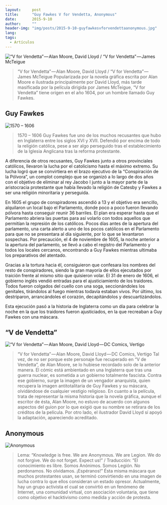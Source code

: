```yaml
---
layout:     post
title:      "Guy Fawkes V for Vendetta, Anonymous"
date:       2015-9-10 
author:     ""
header-img: "img/posts/2015-9-10-guyfawkesvforvendettaanonymous.jpg"
lang: 
tags:
  - Artículos
---
```


![“V for Vendetta” — Alan Moore, David Lloyd / “V for Vendetta” — James McTeigue]({{site.baseurl}}//img/posts/2015-9-10-guyfawkesvforvendettaanonymous0.jpg)
> “V for Vendetta” — Alan Moore, David Lloyd / “V for Vendetta” — James McTeigue
Popularizada por la novela gráfica escrita por Alan Moore e ilustrada principalmente por David Lloyd, más tarde masificada por la película dirigida por James McTeigue, “V for Vendetta” tiene origen en el año 1604, por un hombre llamado Guy Fawkes.


## Guy Fawkes
![1570 – 1606]({{site.baseurl}}/img/posts/2015-9-10-guyfawkesvforvendettaanonymous1.jpg)
> 1570 – 1606
Guy Fawkes fue uno de los muchos recusantes que hubo en Inglaterra entre los siglos XVI y XVII. Defendió por encima de todo la religión católica, pese a ser algo perseguido tras el establecimiento de la Iglesia Anglicana tras la reforma protestante.

A diferencia de otros recusantes, Guy Fawkes junto a otros provinciales católicos, llevaron la lucha por el catolicismo hasta el máximo extremo. Su lucha logró que se convirtiera en el brazo ejecutivo de la “Conspiración de la Pólvora”, un complot complejo que se organizó a lo largo de dos años con el objetivo de eliminar al rey Jacobo I junto a la mayor parte de la aristocracia protestante que había llevado la religión de Catesby y Fawkes a ser una religión minoritaria y perseguida.

En 1605 el grupo de conspiradores ascendió a 13 y el objetivo era sencillo, alquilaron un local bajo el Parlamento, donde poco a poco fueron llevando pólvora hasta conseguir reunir 36 barriles. El plan era esperar hasta que el Parlamento abriera las puertas para así volarlo con todos aquellos que permitían la represión de los católicos. Pocos días antes de la apertura del parlamento, una carta alerto a uno de los pocos católicos en el Parlamento para que no se presentara al día siguiente, por lo que se levantaron sospechas. Por precaución, el 4 de noviembre de 1605, la noche anterior a la apertura del parlamento, se llevó a cabo el registro del Parlamento y todos los locales cercanos, encontrando a Guy Fawkes mientras ultimaba los preparativos del atentado.

Gracias a la tortura hacia él, consiguieron que confesara los nombres del resto de conspiradores, siendo la gran mayoría de ellos ejecutados por traición frente al mismo sitio que quisieron volar. El 31 de enero de 1606, el gobierno inglés vendió entradas para el ajusticiamiento de los traidores. Todos fueron colgados del cuello con una soga, seccionándoles los genitales, tirándolos al fuego mientras todavía estaban vivos. Por último, los destriparon, arrancándoles el corazón, decapitándolos y descuartizándolos.

Esta ejecución pasó a la historia de Inglaterra como un día para celebrar la noche en la que los traidores fueron ajusticiados, en la que recreaban a Guy Fawkes con una máscara.


## “V de Vendetta”
![“V for Vendetta” — Alan Moore, David Lloyd — DC Comics, Vertigo]({{site.baseurl}}/img/posts/2015-9-10-guyfawkesvforvendettaanonymous2.jpg)
> “V for Vendetta” — Alan Moore, David Lloyd — DC Comics, Vertigo
Tal vez, de no ser porque este personaje fue recuperado en “V de Vendetta”, de Alan Moore, se lo hubiese recordado solo de la anterior manera.
El cómic está ambientado en una Inglaterra que tras una guerra nuclear, es sometida a un gobierno totalmente fascista. Contra ese gobierno, surge la imagen de un vengador anarquista, quien recupera la imagen antitotalitaria de Guy Fawkes y su máscara, olvidándose de cualquier vestigio religioso.
En cuanto a la película, trata de representar la misma historia que la novela gráfica, aunque el escritor de ésta, Alan Moore, no estuvo de acuerdo con algunos aspectos del guion por lo que exigió que su nombre se retirara de los créditos de la película. Por otro lado, el ilustrador David Lloyd sí apoyó la adaptación, apareciendo acreditado.


## Anonymous
![Anonymous]({{site.baseurl}}/img/posts/2015-9-10-guyfawkesvforvendettaanonymous3.jpg)
> Lema: “Knowledge is free. We are Anonymous. We are Legion. We do not forgive. We do not forget. Expect us!” / Traducción: “El conocimiento es libre. Somos Anónimos. Somos Legión. No perdonamos. No olvidamos. ¡Espéranos!”
Ésta misma máscara que muchos protestantes usan, se terminó convirtiendo en una imagen de lucha contra lo que ellos consideran un estado opresor.
Actualmente, hay un grupo activista el cual se convirtió en un fenómeno de Internet, una comunidad virtual, con asociación voluntaria, que tiene como objetivo el hacktivismo como medida y acción de protesta.
